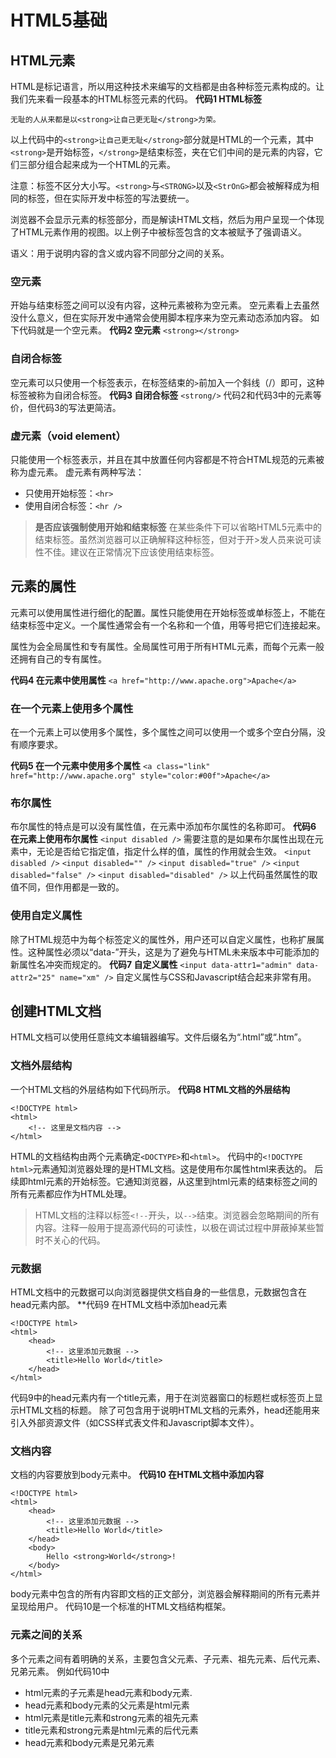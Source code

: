 # HTML5基础
## HTML元素
HTML是标记语言，所以用这种技术来编写的文档都是由各种标签元素构成的。让我们先来看一段基本的HTML标签元素的代码。
**代码1 HTML标签**
```
无耻的人从来都是以<strong>让自己更无耻</strong>为荣。
```
以上代码中的`<strong>让自己更无耻</strong>`部分就是HTML的一个元素，其中`<strong>`是开始标签，`</strong>`是结束标签，夹在它们中间的是元素的内容，它们三部分组合起来成为一个HTML的元素。

注意：标签不区分大小写。`<strong>`与`<STRONG>`以及`<StrOnG>`都会被解释成为相同的标签，但在实际开发中标签的写法要统一。

浏览器不会显示元素的标签部分，而是解读HTML文档，然后为用户呈现一个体现了HTML元素作用的视图。以上例子中被标签包含的文本被赋予了强调语义。

语义：用于说明内容的含义或内容不同部分之间的关系。

### 空元素
开始与结束标签之间可以没有内容，这种元素被称为空元素。
空元素看上去虽然没什么意义，但在实际开发中通常会使用脚本程序来为空元素动态添加内容。
如下代码就是一个空元素。
**代码2 空元素**
`<strong></strong>`

### 自闭合标签
空元素可以只使用一个标签表示，在标签结束的`>`前加入一个斜线（/）即可，这种标签被称为自闭合标签。
**代码3 自闭合标签**
`<strong/>`
代码2和代码3中的元素等价，但代码3的写法更简洁。

### 虚元素（void element）
只能使用一个标签表示，并且在其中放置任何内容都是不符合HTML规范的元素被称为虚元素。
虚元素有两种写法：
- 只使用开始标签：`<hr>`
- 使用自闭合标签：`<hr />`

>**是否应该强制使用开始和结束标签**
>在某些条件下可以省略HTML5元素中的结束标签。虽然浏览器可以正确解释这种标签，但对于开>发人员来说可读性不佳。建议在正常情况下应该使用结束标签。

## 元素的属性
元素可以使用属性进行细化的配置。属性只能使用在开始标签或单标签上，不能在结束标签中定义。一个属性通常会有一个名称和一个值，用等号把它们连接起来。

属性为会全局属性和专有属性。全局属性可用于所有HTML元素，而每个元素一般还拥有自己的专有属性。

**代码4 在元素中使用属性**
`<a href="http://www.apache.org">Apache</a>`

### 在一个元素上使用多个属性
在一个元素上可以使用多个属性，多个属性之间可以使用一个或多个空白分隔，没有顺序要求。

**代码5 在一个元素中使用多个属性**
`<a class="link" href="http://www.apache.org" style="color:#00f">Apache</a>`

### 布尔属性
布尔属性的特点是可以没有属性值，在元素中添加布尔属性的名称即可。
**代码6 在元素上使用布尔属性**
`<input disabled />`
需要注意的是如果布尔属性出现在元素中，无论是否给它指定值，指定什么样的值，属性的作用就会生效。
`<input disabled />`
`<input disabled="" />`
`<input disabled="true" />`
`<input disabled="false" />`
`<input disabled="disabled" />`
以上代码虽然属性的取值不同，但作用都是一致的。

### 使用自定义属性
除了HTML规范中为每个标签定义的属性外，用户还可以自定义属性，也称扩展属性。这种属性必须以“data-”开头，这是为了避免与HTML未来版本中可能添加的新属性名冲突而规定的。
**代码7 自定义属性**
`<input data-attr1="admin" data-attr2="25" name="xm" />`
自定义属性与CSS和Javascript结合起来非常有用。

## 创建HTML文档
HTML文档可以使用任意纯文本编辑器编写。文件后缀名为“.html”或“.htm”。

### 文档外层结构
一个HTML文档的外层结构如下代码所示。
**代码8 HTML文档的外层结构**
```
<!DOCTYPE html>
<html>
	<!-- 这里是文档内容 -->
</html>
```
HTML的文档结构由两个元素确定`<DOCTYPE>`和`<html>`。
代码中的`<!DOCTYPE html>`元素通知浏览器处理的是HTML文档。这是使用布尔属性html来表达的。
后续即html元素的开始标签。它通知浏览器，从这里到html元素的结束标签之间的所有元素都应作为HTML处理。

>HTML文档的注释以标签`<!--`开头，以`-->`结束。浏览器会忽略期间的所有内容。注释一般用于提高源代码的可读性，以极在调试过程中屏蔽掉某些暂时不关心的代码。

### 元数据
HTML文档中的元数据可以向浏览器提供文档自身的一些信息，元数据包含在head元素内部。
**代码9 在HTML文档中添加head元素
```
<!DOCTYPE html>
<html>
	<head>
		<!-- 这里添加元数据 -->
		<title>Hello World</title>
	</head>
</html>
```
代码9中的head元素内有一个title元素，用于在浏览器窗口的标题栏或标签页上显示HTML文档的标题。
除了可包含用于说明HTML文档的元素外，head还能用来引入外部资源文件（如CSS样式表文件和Javascript脚本文件）。

### 文档内容
文档的内容要放到body元素中。
**代码10 在HTML文档中添加内容**
```
<!DOCTYPE html>
<html>
	<head>
		<!-- 这里添加元数据 -->
		<title>Hello World</title>
	</head>
	<body>
		Hello <strong>World</strong>!
	</body>
</html>
```
body元素中包含的所有内容即文档的正文部分，浏览器会解释期间的所有元素并呈现给用户。
代码10是一个标准的HTML文档结构框架。

### 元素之间的关系
多个元素之间有着明确的关系，主要包含父元素、子元素、祖先元素、后代元素、兄弟元素。
例如代码10中
- html元素的子元素是head元素和body元素.
- head元素和body元素的父元素是html元素
- html元素是title元素和strong元素的祖先元素
- title元素和strong元素是html元素的后代元素
- head元素和body元素是兄弟元素


